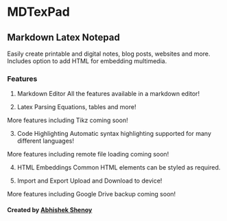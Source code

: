 # MDTexPad

## Markdown Latex Notepad

Easily create printable and digital notes, blog posts, websites and more. Includes option to add HTML for embedding multimedia.

### Features

1. Markdown Editor
  All the features available in a markdown editor!
  
2. Latex Parsing
  Equations, tables and more! 
  
  More features including Tikz coming soon!
  
3. Code Highlighting
  Automatic syntax highlighting supported for many different languages!
  
  More features including remote file loading coming soon!
  
4. HTML Embeddings
  Common HTML elements can be styled as required.

5. Import and Export
  Upload and Download to device!
  
  More features including Google Drive backup coming soon!
  
#### Created by [Abhishek Shenoy](https://AMShenoy.com)
